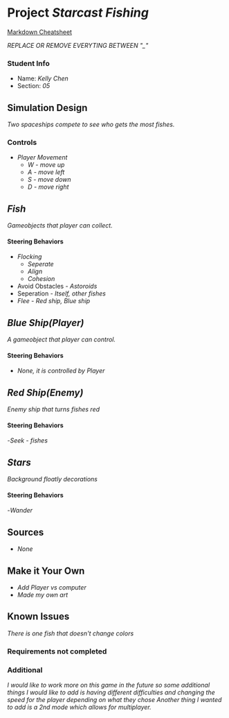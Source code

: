 # Project _Starcast Fishing_

[Markdown Cheatsheet](https://github.com/adam-p/markdown-here/wiki/Markdown-Here-Cheatsheet)

_REPLACE OR REMOVE EVERYTING BETWEEN "\_"_

### Student Info

-   Name: _Kelly Chen_
-   Section: _05_

## Simulation Design

_Two spaceships compete to see who gets the most fishes._

### Controls

-   _Player Movement_
    -   _W - move up_
    -   _A - move left_
    -   _S - move down_
    -   _D - move right_

## _Fish_

_Gameobjects that player can collect._

#### Steering Behaviors

- _Flocking_
   - _Seperate_
   - _Align_
   - _Cohesion_
- Avoid Obstacles - _Astoroids_
- Seperation - _Itself, other fishes_
- _Flee_ - _Red ship, Blue ship_

## _Blue Ship(Player)_

_A gameobject that player can control._

#### Steering Behaviors

- _None, it is controlled by Player_

## _Red Ship(Enemy)_

_Enemy ship that turns fishes red_

#### Steering Behaviors

-_Seek_ - _fishes_ 

## _Stars_

_Background floatly decorations_

#### Steering Behaviors

-_Wander_ 

## Sources

-   _None_

## Make it Your Own

- _Add Player vs computer_
- _Made my own art_

## Known Issues

_There is one fish that doesn't change colors_

### Requirements not completed

### Additional 
_I would like to work more on this game in the future so some additional things I would like to add is having different difficulties and changing the speed for the player depending on what they chose_
_Another thing I wanted to add is a 2nd mode which allows for multiplayer._


